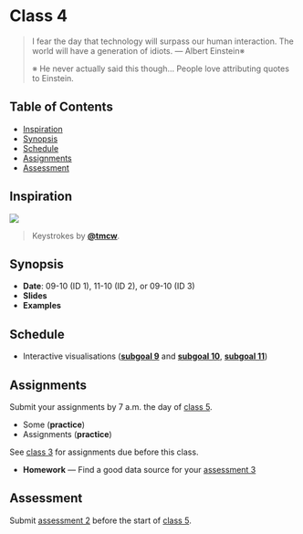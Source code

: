 # Class 4

> I fear the day that technology will surpass our human interaction.
> The world will have a generation of idiots.
> — Albert Einstein※
>
> ※ He never actually said this though…
> People love attributing quotes to Einstein.

## Table of Contents

*   [Inspiration](#inspiration)
*   [Synopsis](#synopsis)
*   [Schedule](#schedule)
*   [Assignments](#assignments)
*   [Assessment](#assessment)

## Inspiration

[![][inspiration-cover]][inspiration-link]

> Keystrokes by [**@tmcw**][inspiration-author].

## Synopsis

*   **Date**: 09-10 (ID 1), 11-10 (ID 2), or 09-10 (ID 3)
*   **Slides**
*   **Examples**

## Schedule

*   Interactive visualisations
    ([**subgoal 9**][s9] and [**subgoal 10**][s10], [**subgoal 11**][s11])

## Assignments

Submit your assignments by 7 a.m. the day of [class 5][c5].

*   Some  (**practice**)
*   Assignments (**practice**)

See [class 3][c3] for assignments due before this class.

*   **Homework** — Find a good data source for your [assessment 3][a3]

## Assessment

Submit [assessment 2][a2] before the start of [class 5][c5].

[inspiration-cover]: images/keys.jpg

[inspiration-link]: https://tmcw.github.io/minute/

[inspiration-author]: https://github.com/tmcw

[c3]: class-3.md#assignments

[c5]: class-5.md

[s9]: readme.md#subgoal-9

[s10]: readme.md#subgoal-10

[s11]: readme.md#subgoal-11

[a2]: assessment-2

[a3]: assessment-3

